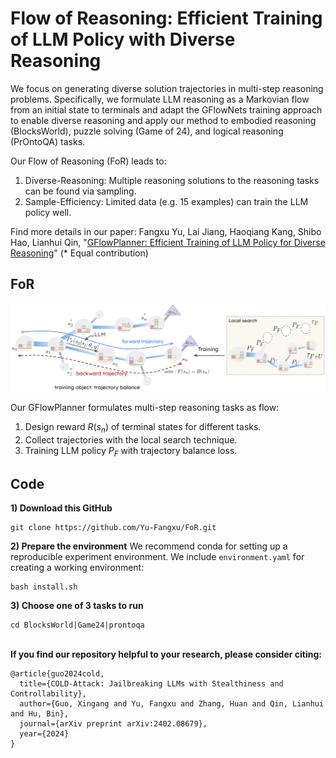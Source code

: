 # Flow of Reasoning: Efficient Training of LLM Policy with Diverse Reasoning

We focus on generating diverse solution trajectories in multi-step reasoning problems. Specifically, we formulate LLM reasoning as a Markovian flow from an initial state to terminals and adapt the GFlowNets training approach to enable diverse reasoning and apply our method to embodied reasoning (BlocksWorld), puzzle solving (Game of 24), and logical reasoning (PrOntoQA) tasks. 

Our Flow of Reasoning (FoR) leads to:

1. Diverse-Reasoning: Multiple reasoning solutions to the reasoning tasks can be found via sampling.
2. Sample-Efficiency: Limited data (e.g. 15 examples) can train the LLM policy well.

Find more details in our paper:
Fangxu Yu, Lai Jiang, Haoqiang Kang, Shibo Hao, Lianhui Qin, "[GFlowPlanner: Efficient Training of LLM Policy for Diverse Reasoning]()" (* Equal contribution)

## FoR

![plot](./images/main_arch.png)

Our GFlowPlanner formulates multi-step reasoning tasks as flow:
1. Design reward $R(s_n)$ of terminal states for different tasks.
2. Collect trajectories with the local search technique.
3. Training LLM policy $P_{F}$ with trajectory balance loss.

## Code
**1) Download this GitHub**
```
git clone https://github.com/Yu-Fangxu/FoR.git
```

**2) Prepare the environment**
We recommend conda for setting up a reproducible experiment environment. We include `environment.yaml` for creating a working environment:

```
bash install.sh
```

**3) Choose one of 3 tasks to run**
```
cd BlocksWorld|Game24|prontoqa
```

<br> **If you find our repository helpful to your research, please consider citing:** <br>
```
@article{guo2024cold,
  title={COLD-Attack: Jailbreaking LLMs with Stealthiness and Controllability},
  author={Guo, Xingang and Yu, Fangxu and Zhang, Huan and Qin, Lianhui and Hu, Bin},
  journal={arXiv preprint arXiv:2402.08679},
  year={2024}
}
```
